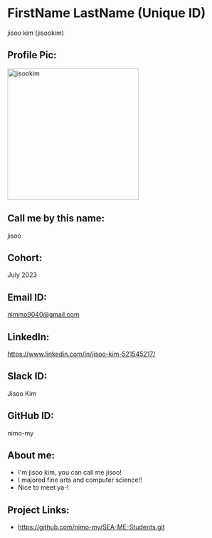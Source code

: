 # FirstName LastName (Unique ID) 
jisoo kim (jisookim)
## Profile Pic: 
<img width="295" alt="jisookim" src="https://github.com/nimo-my/SEA-ME-Students/assets/67938113/c227a070-e270-46ec-baf2-b2f432bb6cb8">

## Call me by this name: 
jisoo
## Cohort: 
July 2023
## Email ID: 
nimmo9040@gmail.com
## LinkedIn:
https://www.linkedin.com/in/jisoo-kim-521545217/
## Slack ID: 
Jisoo Kim
## GitHub ID:
nimo-my
## About me: 
- I'm jisoo kim, you can call me jisoo!
- I majored fine arts and computer science!!
- Nice to meet ya-!
## Project Links:
- https://github.com/nimo-my/SEA-ME-Students.git
